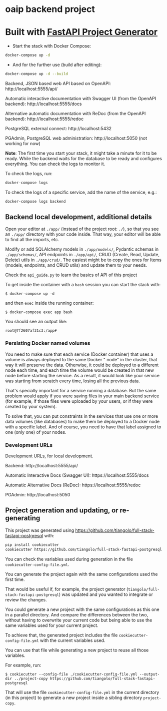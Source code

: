 # oaip backend project

# Built with [FastAPI Project Generator](https://github.com/tiangolo/full-stack-fastapi-postgresql)

* Start the stack with Docker Compose:

```bash
docker-compose up -d
```

* And for the further use (build after editing):

```bash
docker-compose up -d --build
```

Backend, JSON based web API based on OpenAPI: http://localhost:5555/api/

Automatic interactive documentation with Swagger UI (from the OpenAPI backend): http://localhost:5555/docs

Alternative automatic documentation with ReDoc (from the OpenAPI backend): http://localhost:5555/redoc

PostgreSQL external connect: http://localhost:5432

PGAdmin, PostgreSQL web administration: http://localhost:5050 (not working for now)

**Note**: The first time you start your stack, it might take a minute for it to be ready. While the backend waits for
the database to be ready and configures everything. You can check the logs to monitor it.

To check the logs, run:

```bash
docker-compose logs
```

To check the logs of a specific service, add the name of the service, e.g.:

```bash
docker-compose logs backend
```

## Backend local development, additional details

Open your editor at `./app/` (instead of the project root: `./`), so that you see an `./app/` directory with your code
inside. That way, your editor will be able to find all the imports, etc.

Modify or add SQLAlchemy models in `./app/models/`, Pydantic schemas in `./app/schemas/`, API endpoints in `./app/api/`,
CRUD (Create, Read, Update, Delete) utils in `./app/crud/`. The easiest might be to copy the ones for Items (models,
endpoints, and CRUD utils) and update them to your needs.

Check the `api_guide.py` to learn the basics of API of this project

To get inside the container with a `bash` session you can start the stack with:

```console
$ docker-compose up -d
```

and then `exec` inside the running container:

```console
$ docker-compose exec app bash
```

You should see an output like:

```console
root@7f2607af31c3:/app#
```

### Persisting Docker named volumes

You need to make sure that each service (Docker container) that uses a volume is always deployed to the same Docker "
node" in the cluster, that way it will preserve the data. Otherwise, it could be deployed to a different node each time,
and each time the volume would be created in that new node before starting the service. As a result, it would look like
your service was starting from scratch every time, losing all the previous data.

That's specially important for a service running a database. But the same problem would apply if you were saving files
in your main backend service (for example, if those files were uploaded by your users, or if they were created by your
system).

To solve that, you can put constraints in the services that use one or more data volumes (like databases) to make them
be deployed to a Docker node with a specific label. And of course, you need to have that label assigned to one (only
one) of your nodes.

### Development URLs

Development URLs, for local development.

Backend: http://localhost:5555/api/

Automatic Interactive Docs (Swagger UI): https://localhost:5555/docs

Automatic Alternative Docs (ReDoc): https://localhost:5555/redoc

PGAdmin: http://localhost:5050

## Project generation and updating, or re-generating

This project was generated using https://github.com/tiangolo/full-stack-fastapi-postgresql with:

```bash
pip install cookiecutter
cookiecutter https://github.com/tiangolo/full-stack-fastapi-postgresql
```

You can check the variables used during generation in the file `cookiecutter-config-file.yml`.

You can generate the project again with the same configurations used the first time.

That would be useful if, for example, the project generator (`tiangolo/full-stack-fastapi-postgresql`) was updated and
you wanted to integrate or review the changes.

You could generate a new project with the same configurations as this one in a parallel directory. And compare the
differences between the two, without having to overwrite your current code but being able to use the same variables used
for your current project.

To achieve that, the generated project includes the file `cookiecutter-config-file.yml` with the current variables used.

You can use that file while generating a new project to reuse all those variables.

For example, run:

```console
$ cookiecutter --config-file ./cookiecutter-config-file.yml --output-dir ../project-copy https://github.com/tiangolo/full-stack-fastapi-postgresql
```

That will use the file `cookiecutter-config-file.yml` in the current directory (in this project) to generate a new
project inside a sibling directory `project-copy`.

